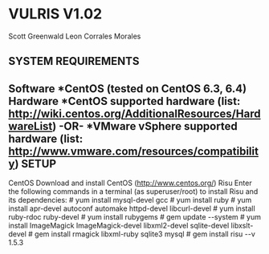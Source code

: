 VULRIS V1.02
======
Scott Greenwald
Leon Corrales Morales


SYSTEM REQUIREMENTS
---------------------------------------------
Software
 *CentOS (tested on CentOS 6.3, 6.4)
Hardware
 *CentOS supported hardware (list: http://wiki.centos.org/AdditionalResources/HardwareList)
-OR-
*VMware vSphere supported hardware (list: http://www.vmware.com/resources/compatibility)
SETUP
-----------------------------------------------
CentOS
Download and install CentOS (http://www.centos.org/)
Risu
Enter the following commands in a terminal (as superuser/root) to install Risu and its dependencies:
     # yum install mysql-devel gcc
     # yum install ruby
     # yum install apr-devel autoconf automake httpd-devel libcurl-devel
     # yum install ruby-rdoc ruby-devel
     # yum install rubygems
     # gem update --system
     # yum install ImageMagick ImageMagick-devel libxml2-devel sqlite-devel libxslt-devel
     # gem install rmagick libxml-ruby sqlite3 mysql
     # gem install risu --v 1.5.3
